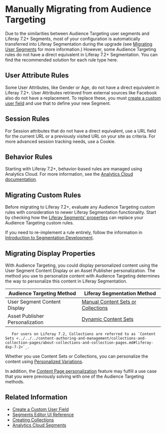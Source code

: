 # Manually Migrating from Audience Targeting

Due to the similarities between Audience Targeting user segments and Liferay 7.2+ Segments, most of your configuration is automatically transferred into Liferay Segmentation during the upgrade (see [Migrating User Segments](./migrating-user-segments.md) for more information.) However, some Audience Targeting rules do not have a direct equivalent in Liferay 7.2+ Segmentation. You can find the recommended solution for each rule type here.

## User Attribute Rules

Some User Attributes, like Gender or Age, do not have a direct equivalent in Liferay 7.2+. User Attributes retrieved from external sources like Facebook also do not have a replacement. To replace these, you must [create a custom user field](../../../users-and-permissions/users/adding-custom-fields-to-users.md) and use that to define your new Segment.

## Session Rules

For Session attributes that do not have a direct equivalent, use a URL field for the current URL or a previously visited URL on your site as criteria. For more advanced session tracking needs, use a Cookie.

## Behavior Rules

Starting with Liferay 7.2+, behavior-based rules are managed using Analytics Cloud. For more information, see the [Analytics Cloud documentation](https://learn.liferay.com/analytics-cloud/latest/en/people/segments/segments.html).

## Migrating Custom Rules

Before migrating to Liferay 7.2+, evaluate any Audience Targeting custom rules with consideration to newer Liferay Segmentation functionality. Start by checking how the [Liferay Segments' properties](../segmentation/segments-editor-ui-reference.md) can replace your Audience Targeting custom rules.

If you need to re-implement a rule entirely, follow the information in [Introduction to Segmentation Development](../developer-guide/introduction-to-segmentation-development.md).

## Migrating Display Properties

With Audience Targeting, you could display personalized content using the User Segment Content Display or an Asset Publisher personalization. The method you use to personalize content with Audience Targeting determines the way to personalize this content in Liferay Segmentation.

| Audience Targeting Method | Liferay Segmentation Method |
| --- | --- |
| User Segment Content Display | [Manual Content Sets or Collections](../../../content-authoring-and-management/collections-and-collection-pages/creating-collections.md#creating-a-manual-collection) |
| Asset Publisher Personalization | [Dynamic Content Sets](../../../content-authoring-and-management/collections-and-collection-pages/creating-collections.md#creating-a-dynamic-collection) |

```note::
   For users on Liferay 7.2, Collections are referred to as `Content Sets <../../../content-authoring-and-management/collections-and-collection-pages/about-collections-and-collection-pages.md#liferay-dxp-7-2>`_.
```

Whether you use Content Sets or Collections, you can personalize the content using [Personalized Variations](../experience-personalization/personalizing-collections.md).

In addition, the [Content Page personalization](../../../site-building/personalizing-site-experience/experience-personalization/content-page-personalization.md) feature may fulfill a use case that you were previously solving with one of the Audience Targeting methods.

## Related Information

- [Create a Custom User Field](../../../users-and-permissions/users/adding-custom-fields-to-users.md)
- [Segments Editor UI Reference](../segmentation/segments-editor-ui-reference.md)
- [Creating Collections](../../../content-authoring-and-management/collections-and-collection-pages/creating-collections.md)
- [Analytics Cloud Segments](https://learn.liferay.com/analytics-cloud/latest/en/people/segments/segments.html)
